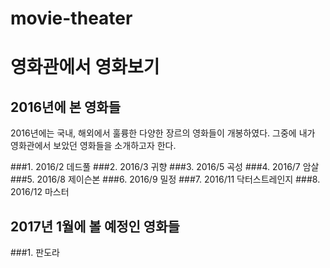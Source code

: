 # movie-theater
# 영화관에서 영화보기

## 2016년에 본 영화들
2016년에는 국내, 해외에서 훌륭한 다양한 장르의 영화들이 개봉하였다.
그중에 내가 영화관에서 보았던 영화들을 소개하고자 한다.

###1. 2016/2 데드풀
###2. 2016/3 귀향
###3. 2016/5 곡성
###4. 2016/7 암살
###5. 2016/8 제이슨본
###6. 2016/9 밀정
###7. 2016/11 닥터스트레인지
###8. 2016/12 마스터

## 2017년 1월에 볼 예정인 영화들
###1. 판도라

